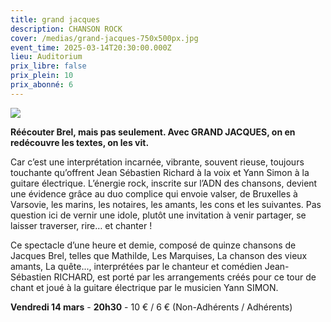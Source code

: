 ```yaml
---
title: grand jacques
description: CHANSON ROCK
cover: /medias/grand-jacques-750x500px.jpg
event_time: 2025-03-14T20:30:00.000Z
lieu: Auditorium
prix_libre: false
prix_plein: 10
prix_abonné: 6
---
```

![](/medias/grand-jacques-750x500px.jpg)

**Réécouter Brel, mais pas seulement. Avec GRAND JACQUES, on en redécouvre les textes, on les vit.**

Car c’est une interprétation incarnée, vibrante, souvent rieuse, toujours touchante qu’offrent Jean Sébastien Richard à la voix et Yann Simon à la guitare électrique. L’énergie rock, inscrite sur l’ADN des chansons, devient une évidence grâce au duo complice qui envoie valser, de Bruxelles à Varsovie, les marins, les notaires, les amants, les cons et les suivantes. Pas question ici de vernir une idole, plutôt une invitation à venir partager, se 
laisser traverser, rire… et chanter !

Ce spectacle d’une heure et demie, composé de quinze chansons de Jacques Brel, telles que Mathilde, Les Marquises, La chanson des vieux amants, La quête..., interprétées par le chanteur et comédien Jean-Sébastien RICHARD, est porté par les arrangements créés pour ce tour de chant et joué à la guitare électrique par le musicien Yann SIMON.

**Vendredi 14 mars** - **20h30** - 10 € / 6 € (Non-Adhérents / Adhérents)